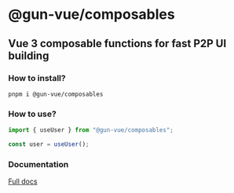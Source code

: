 # @gun-vue/composables

## Vue 3 composable functions for fast P2P UI building

### How to install?

`pnpm i @gun-vue/composables`

### How to use?

```js
import { useUser } from "@gun-vue/composables";

const user = useUser();
```

### Documentation

[Full docs](./docs)
